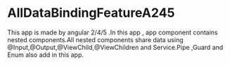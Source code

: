 # AllDataBindingFeatureA245
This app is made by angular 2/4/5 .In this app , app component contains nested components.All nested components share data using @Input,@Output,@ViewChild,@ViewChildren and Service.Pipe ,Guard and Enum also add in this app.
